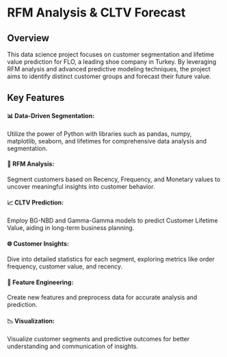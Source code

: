 # RFM Analysis & CLTV Forecast
 
## Overview
This data science project focuses on customer segmentation and lifetime value prediction for FLO, a leading shoe company in Turkey. By leveraging RFM analysis and advanced predictive modeling techniques, the project aims to identify distinct customer groups and forecast their future value.

## Key Features

#### 📊 Data-Driven Segmentation:
Utilize the power of Python with libraries such as pandas, numpy, matplotlib, seaborn, and lifetimes for comprehensive data analysis and segmentation.

#### 🚀 RFM Analysis:
Segment customers based on Recency, Frequency, and Monetary values to uncover meaningful insights into customer behavior.

#### 📈 CLTV Prediction:
Employ BG-NBD and Gamma-Gamma models to predict Customer Lifetime Value, aiding in long-term business planning.

#### 🌐 Customer Insights:
Dive into detailed statistics for each segment, exploring metrics like order frequency, customer value, and recency.

#### 🧪 Feature Engineering:
Create new features and preprocess data for accurate analysis and prediction.

#### 📉 Visualization:
Visualize customer segments and predictive outcomes for better understanding and communication of insights.

## 


